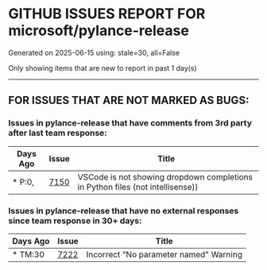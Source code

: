 
# GITHUB ISSUES REPORT FOR microsoft/pylance-release


Generated on 2025-06-15 using: stale=30, all=False


Only showing items that are new to report in past 1 day(s)


---

## FOR ISSUES THAT ARE NOT MARKED AS BUGS:


### Issues in pylance-release that have comments from 3rd party after last team response:

| Days Ago | Issue | Title |
| --- | --- | --- |
 | \* P:0,  |[7150](https://github.com/microsoft/pylance-release/issues/7150 "VSCode is not showing dropdown completions in Python files (not intellisense))")  |VSCode is not showing dropdown completions in Python files (not intellisense)) |

### Issues in pylance-release that have no external responses since team response in 30+ days:

| Days Ago | Issue | Title |
| --- | --- | --- |
 | \* TM:30  |[7222](https://github.com/microsoft/pylance-release/issues/7222 "Incorrect &quot;No parameter named&quot; Warning")  |Incorrect "No parameter named" Warning |





















